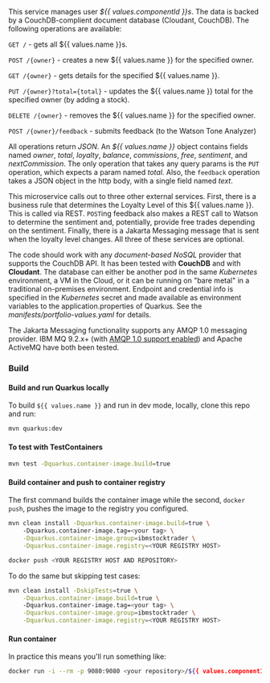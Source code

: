 <!--
       Copyright 2025 Kyndryl, All Rights Reserved


   Licensed under the Apache License, Version 2.0 (the "License");
   you may not use this file except in compliance with the License.
   You may obtain a copy of the License at

       http://www.apache.org/licenses/LICENSE-2.0

   Unless required by applicable law or agreed to in writing, software
   distributed under the License is distributed on an "AS IS" BASIS,
   WITHOUT WARRANTIES OR CONDITIONS OF ANY KIND, either express or implied.
   See the License for the specific language governing permissions and
   limitations under the License.
-->

This service manages user *${{ values.componentId }}s*.  The data is backed by a CouchDB-complient document database (Cloudant, CouchDB).  The following operations are available:

`GET /` - gets all ${{ values.name }}s.

`POST /{owner}` - creates a new ${{ values.name }} for the specified owner.

`GET /{owner}` - gets details for the specified ${{ values.name }}.

`PUT /{owner}?total={total}` - updates the ${{ values.name }} total for the specified owner (by adding a stock).

`DELETE /{owner}` - removes the ${{ values.name }} for the specified owner.

`POST /{owner}/feedback` - submits feedback (to the Watson Tone Analyzer)

All operations return *JSON*.  An *${{ values.name }}* object contains fields named *owner*, *total*, *loyalty*, *balance*,
*commissions*, *free*, *sentiment*, and *nextCommission*. The only operation that takes any
query params is the `PUT` operation, which expects a param named *total*.  Also, the `feedback`
operation takes a JSON object in the http body, with a single field named *text*.

This microservice calls out to three other external services. First, there is a business rule that determines the Loyalty Level
of this ${{ values.name }}. This is called via REST. `POST`ing feedback also makes a REST call to Watson to determine the sentiment and, potentially,
provide free trades depending on the sentiment. Finally, there is a Jakarta Messaging message that is sent when the loyalty level changes.  All three of these
services are optional.

The code should work with any *document-based NoSQL* provider that supports the CouchDB API.  It has been tested with **CouchDB** and with **Cloudant**.
The database can either be another pod in the same *Kubernetes* environment, a VM in the Cloud, or
it can be running on "bare metal" in a traditional on-premises environment.  Endpoint and credential info is
specified in the *Kubernetes* secret and made available as environment variables to the application.properties of Quarkus. See the *manifests/portfolio-values.yaml* for details.

The Jakarta Messaging functionality supports any AMQP 1.0 messaging provider. IBM MQ 9.2.x+ (with [AMQP 1.0 support enabled](https://developer.ibm.com/tutorials/mq-setting-up-amqp-with-mq)) and Apache ActiveMQ have both been tested.

### Build 
#### Build and run Quarkus locally 

To build `${{ values.name }}` and run in dev mode, locally, clone this repo and run:
```bash
mvn quarkus:dev
```

#### To test with TestContainers

```bash
mvn test -Dquarkus.container-image.build=true
```

#### Build container and push to container registry
The first command builds the container image while the second, `docker push`, pushes the image to the registry you configured.

```bash
mvn clean install -Dquarkus.container-image.build=true \ 
    -Dquarkus.container-image.tag=<your tag> \
    -Dquarkus.container-image.group=ibmstocktrader \
    -Dquarkus.container-image.registry=<YOUR REGISTRY HOST> 

docker push <YOUR REGISTRY HOST AND REPOSITORY>
```

To do the same but skipping test cases:
```bash
mvn clean install -DskipTests=true \
    -Dquarkus.container-image.build=true \  
    -Dquarkus.container-image.tag=<your tag> \
    -Dquarkus.container-image.group=ibmstocktrader \
    -Dquarkus.container-image.registry=<YOUR REGISTRY HOST> 
```

#### Run container

In practice this means you'll run something like:
```bash
docker run -i --rm -p 9080:9080 <your repository>/${{ values.componentId }} 
```
